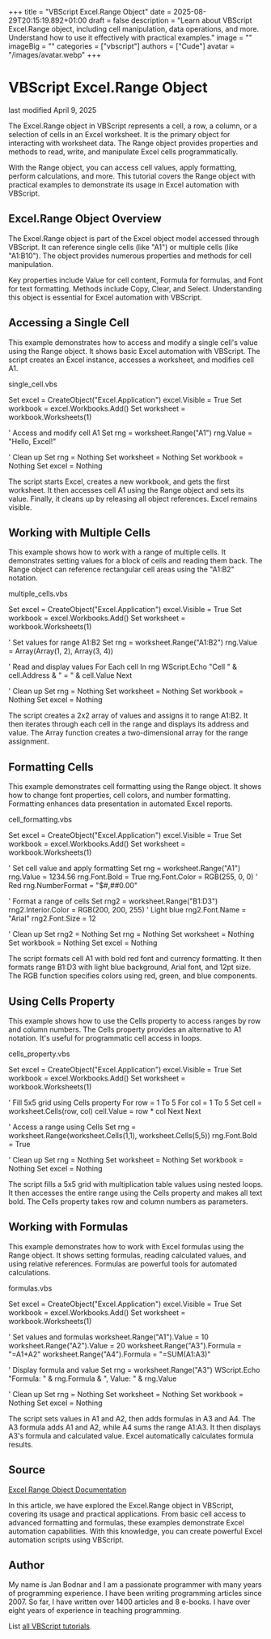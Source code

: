 +++
title = "VBScript Excel.Range Object"
date = 2025-08-29T20:15:19.892+01:00
draft = false
description = "Learn about VBScript Excel.Range object, including cell manipulation, data operations, and more. Understand how to use it effectively with practical examples."
image = ""
imageBig = ""
categories = ["vbscript"]
authors = ["Cude"]
avatar = "/images/avatar.webp"
+++

# VBScript Excel.Range Object

last modified April 9, 2025

The Excel.Range object in VBScript represents a cell, a row, a column,
or a selection of cells in an Excel worksheet. It is the primary object for
interacting with worksheet data. The Range object provides properties and
methods to read, write, and manipulate Excel cells programmatically.

With the Range object, you can access cell values, apply formatting, perform
calculations, and more. This tutorial covers the Range object with practical
examples to demonstrate its usage in Excel automation with VBScript.

## Excel.Range Object Overview

The Excel.Range object is part of the Excel object model accessed
through VBScript. It can reference single cells (like "A1") or multiple cells
(like "A1:B10"). The object provides numerous properties and methods for cell
manipulation.

Key properties include Value for cell content, Formula
for formulas, and Font for text formatting. Methods include
Copy, Clear, and Select. Understanding
this object is essential for Excel automation with VBScript.

## Accessing a Single Cell

This example demonstrates how to access and modify a single cell's value using
the Range object. It shows basic Excel automation with VBScript. The script
creates an Excel instance, accesses a worksheet, and modifies cell A1.

single_cell.vbs
  

Set excel = CreateObject("Excel.Application")
excel.Visible = True
Set workbook = excel.Workbooks.Add()
Set worksheet = workbook.Worksheets(1)

' Access and modify cell A1
Set rng = worksheet.Range("A1")
rng.Value = "Hello, Excel!"

' Clean up
Set rng = Nothing
Set worksheet = Nothing
Set workbook = Nothing
Set excel = Nothing

The script starts Excel, creates a new workbook, and gets the first worksheet.
It then accesses cell A1 using the Range object and sets its value. Finally,
it cleans up by releasing all object references. Excel remains visible.

## Working with Multiple Cells

This example shows how to work with a range of multiple cells. It demonstrates
setting values for a block of cells and reading them back. The Range object
can reference rectangular cell areas using the "A1:B2" notation.

multiple_cells.vbs
  

Set excel = CreateObject("Excel.Application")
excel.Visible = True
Set workbook = excel.Workbooks.Add()
Set worksheet = workbook.Worksheets(1)

' Set values for range A1:B2
Set rng = worksheet.Range("A1:B2")
rng.Value = Array(Array(1, 2), Array(3, 4))

' Read and display values
For Each cell In rng
    WScript.Echo "Cell " &amp; cell.Address &amp; " = " &amp; cell.Value
Next

' Clean up
Set rng = Nothing
Set worksheet = Nothing
Set workbook = Nothing
Set excel = Nothing

The script creates a 2x2 array of values and assigns it to range A1:B2. It then
iterates through each cell in the range and displays its address and value. The
Array function creates a two-dimensional array for the range assignment.

## Formatting Cells

This example demonstrates cell formatting using the Range object. It shows how to
change font properties, cell colors, and number formatting. Formatting enhances
data presentation in automated Excel reports.

cell_formatting.vbs
  

Set excel = CreateObject("Excel.Application")
excel.Visible = True
Set workbook = excel.Workbooks.Add()
Set worksheet = workbook.Worksheets(1)

' Set cell value and apply formatting
Set rng = worksheet.Range("A1")
rng.Value = 1234.56
rng.Font.Bold = True
rng.Font.Color = RGB(255, 0, 0) ' Red
rng.NumberFormat = "$#,##0.00"

' Format a range of cells
Set rng2 = worksheet.Range("B1:D3")
rng2.Interior.Color = RGB(200, 200, 255) ' Light blue
rng2.Font.Name = "Arial"
rng2.Font.Size = 12

' Clean up
Set rng2 = Nothing
Set rng = Nothing
Set worksheet = Nothing
Set workbook = Nothing
Set excel = Nothing

The script formats cell A1 with bold red font and currency formatting. It then
formats range B1:D3 with light blue background, Arial font, and 12pt size. The
RGB function specifies colors using red, green, and blue components.

## Using Cells Property

This example shows how to use the Cells property to access ranges
by row and column numbers. The Cells property provides an alternative to A1
notation. It's useful for programmatic cell access in loops.

cells_property.vbs
  

Set excel = CreateObject("Excel.Application")
excel.Visible = True
Set workbook = excel.Workbooks.Add()
Set worksheet = workbook.Worksheets(1)

' Fill 5x5 grid using Cells property
For row = 1 To 5
    For col = 1 To 5
        Set cell = worksheet.Cells(row, col)
        cell.Value = row * col
    Next
Next

' Access a range using Cells
Set rng = worksheet.Range(worksheet.Cells(1,1), worksheet.Cells(5,5))
rng.Font.Bold = True

' Clean up
Set rng = Nothing
Set worksheet = Nothing
Set workbook = Nothing
Set excel = Nothing

The script fills a 5x5 grid with multiplication table values using nested loops.
It then accesses the entire range using the Cells property and makes all text
bold. The Cells property takes row and column numbers as parameters.

## Working with Formulas

This example demonstrates how to work with Excel formulas using the Range object.
It shows setting formulas, reading calculated values, and using relative
references. Formulas are powerful tools for automated calculations.

formulas.vbs
  

Set excel = CreateObject("Excel.Application")
excel.Visible = True
Set workbook = excel.Workbooks.Add()
Set worksheet = workbook.Worksheets(1)

' Set values and formulas
worksheet.Range("A1").Value = 10
worksheet.Range("A2").Value = 20
worksheet.Range("A3").Formula = "=A1+A2"
worksheet.Range("A4").Formula = "=SUM(A1:A3)"

' Display formula and value
Set rng = worksheet.Range("A3")
WScript.Echo "Formula: " &amp; rng.Formula &amp; ", Value: " &amp; rng.Value

' Clean up
Set rng = Nothing
Set worksheet = Nothing
Set workbook = Nothing
Set excel = Nothing

The script sets values in A1 and A2, then adds formulas in A3 and A4. The A3
formula adds A1 and A2, while A4 sums the range A1:A3. It then displays A3's
formula and calculated value. Excel automatically calculates formula results.

## Source

[Excel Range Object Documentation](https://learn.microsoft.com/en-us/office/vba/api/excel.range(object))

In this article, we have explored the Excel.Range object in VBScript, covering
its usage and practical applications. From basic cell access to advanced
formatting and formulas, these examples demonstrate Excel automation
capabilities. With this knowledge, you can create powerful Excel automation
scripts using VBScript.

## Author

My name is Jan Bodnar and I am a passionate programmer with many years of
programming experience. I have been writing programming articles since 2007. So
far, I have written over 1400 articles and 8 e-books. I have over eight years of
experience in teaching programming.

List [all VBScript tutorials](/vbscript/).